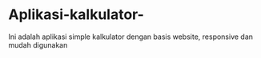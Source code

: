 # Aplikasi-kalkulator-
Ini adalah aplikasi simple kalkulator dengan basis website, responsive dan mudah digunakan 
